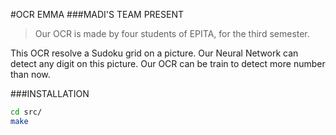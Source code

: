 #OCR EMMA
###MADI'S TEAM PRESENT

> Our OCR is made by four students of EPITA, for the third semester.

This OCR resolve a Sudoku grid on a picture. Our Neural Network can detect any digit on this picture.
Our OCR can be train to detect more number than now.

###INSTALLATION

```sh
cd src/
make
```
